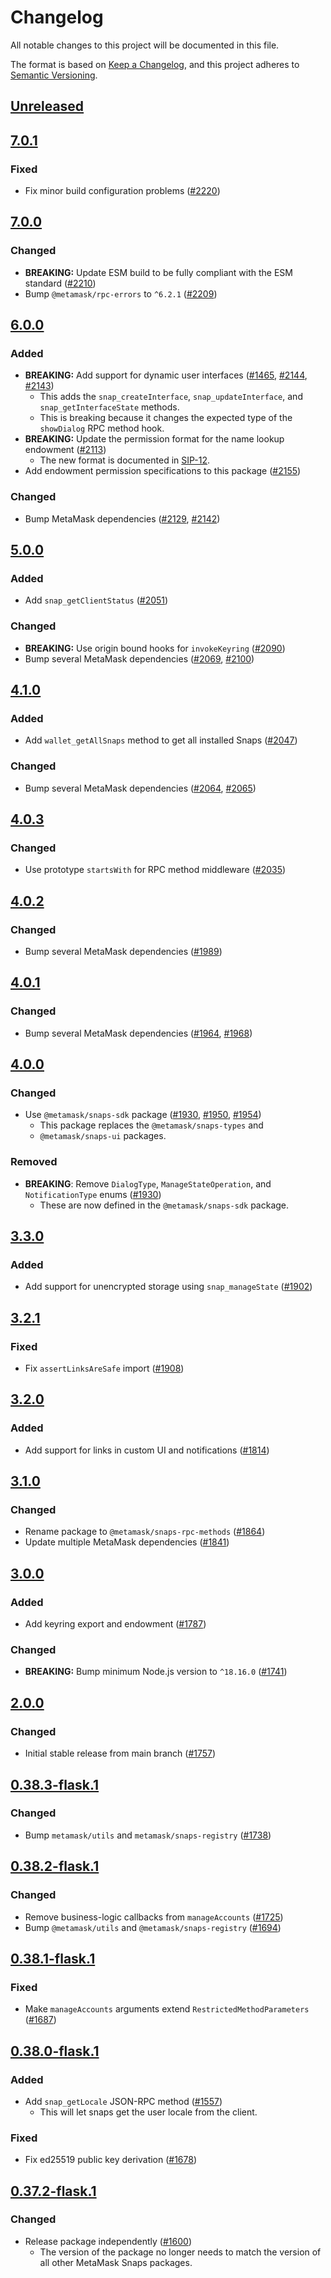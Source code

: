 # Changelog
All notable changes to this project will be documented in this file.

The format is based on [Keep a Changelog](https://keepachangelog.com/en/1.0.0/),
and this project adheres to [Semantic Versioning](https://semver.org/spec/v2.0.0.html).

## [Unreleased]

## [7.0.1]
### Fixed
- Fix minor build configuration problems ([#2220](https://github.com/MetaMask/snaps/pull/2220))

## [7.0.0]
### Changed
- **BREAKING:** Update ESM build to be fully compliant with the ESM standard ([#2210](https://github.com/MetaMask/snaps/pull/2210))
- Bump `@metamask/rpc-errors` to `^6.2.1` ([#2209](https://github.com/MetaMask/snaps/pull/2209))

## [6.0.0]
### Added
- **BREAKING:** Add support for dynamic user interfaces ([#1465](https://github.com/MetaMask/snaps/pull/1465), [#2144](https://github.com/MetaMask/snaps/pull/2144), [#2143](https://github.com/MetaMask/snaps/pull/2143))
  - This adds the `snap_createInterface`, `snap_updateInterface`, and `snap_getInterfaceState` methods.
  - This is breaking because it changes the expected type of the `showDialog` RPC method hook.
- **BREAKING:** Update the permission format for the name lookup endowment ([#2113](https://github.com/MetaMask/snaps/pull/2113))
  - The new format is documented in [SIP-12](https://metamask.github.io/SIPs/SIPS/sip-12).
- Add endowment permission specifications to this package ([#2155](https://github.com/MetaMask/snaps/pull/2155))

### Changed
- Bump MetaMask dependencies ([#2129](https://github.com/MetaMask/snaps/pull/2129), [#2142](https://github.com/MetaMask/snaps/pull/2142))

## [5.0.0]
### Added
- Add `snap_getClientStatus` ([#2051](https://github.com/MetaMask/snaps/pull/2051))

### Changed
- **BREAKING:** Use origin bound hooks for `invokeKeyring` ([#2090](https://github.com/MetaMask/snaps/pull/2090))
- Bump several MetaMask dependencies ([#2069](https://github.com/MetaMask/snaps/pull/2069), [#2100](https://github.com/MetaMask/snaps/pull/2100))

## [4.1.0]
### Added
- Add `wallet_getAllSnaps` method to get all installed Snaps ([#2047](https://github.com/MetaMask/snaps/pull/2047))

### Changed
- Bump several MetaMask dependencies ([#2064](https://github.com/MetaMask/snaps/pull/2064), [#2065](https://github.com/MetaMask/snaps/pull/2065))

## [4.0.3]
### Changed
- Use prototype `startsWith` for RPC method middleware ([#2035](https://github.com/MetaMask/snaps/pull/2035))

## [4.0.2]
### Changed
- Bump several MetaMask dependencies ([#1989](https://github.com/MetaMask/snaps/pull/1989))

## [4.0.1]
### Changed
- Bump several MetaMask dependencies ([#1964](https://github.com/MetaMask/snaps/pull/1964), [#1968](https://github.com/MetaMask/snaps/pull/1968))

## [4.0.0]
### Changed
- Use `@metamask/snaps-sdk` package ([#1930](https://github.com/MetaMask/snaps/pull/1930),
  [#1950](https://github.com/MetaMask/snaps/pull/1950), [#1954](https://github.com/MetaMask/snaps/pull/1954))
  - This package replaces the `@metamask/snaps-types` and
  - `@metamask/snaps-ui` packages.

### Removed
- **BREAKING**: Remove `DialogType`, `ManageStateOperation`, and `NotificationType` enums ([#1930](https://github.com/MetaMask/snaps/pull/1930))
  - These are now defined in the `@metamask/snaps-sdk` package.

## [3.3.0]
### Added
- Add support for unencrypted storage using `snap_manageState` ([#1902](https://github.com/MetaMask/snaps/pull/1902))

## [3.2.1]
### Fixed
- Fix `assertLinksAreSafe` import ([#1908](https://github.com/MetaMask/snaps/pull/1908))

## [3.2.0]
### Added
- Add support for links in custom UI and notifications ([#1814](https://github.com/MetaMask/snaps/pull/1814))

## [3.1.0]
### Changed
- Rename package to `@metamask/snaps-rpc-methods` ([#1864](https://github.com/MetaMask/snaps/pull/1864))
- Update multiple MetaMask dependencies ([#1841](https://github.com/MetaMask/snaps/pull/1841))

## [3.0.0]
### Added
- Add keyring export and endowment ([#1787](https://github.com/MetaMask/snaps/pull/1787))

### Changed
- **BREAKING:** Bump minimum Node.js version to `^18.16.0` ([#1741](https://github.com/MetaMask/snaps/pull/1741))

## [2.0.0]
### Changed
- Initial stable release from main branch ([#1757](https://github.com/MetaMask/snaps/pull/1757))

## [0.38.3-flask.1]
### Changed
- Bump `metamask/utils` and `metamask/snaps-registry` ([#1738](https://github.com/MetaMask/snaps/pull/1738))

## [0.38.2-flask.1]
### Changed
- Remove business-logic callbacks from `manageAccounts` ([#1725](https://github.com/MetaMask/snaps/pull/1725))
- Bump `@metamask/utils` and `@metamask/snaps-registry` ([#1694](https://github.com/MetaMask/snaps/pull/1694))

## [0.38.1-flask.1]
### Fixed
- Make `manageAccounts` arguments extend `RestrictedMethodParameters` ([#1687](https://github.com/MetaMask/snaps/pull/1687))

## [0.38.0-flask.1]
### Added
- Add `snap_getLocale` JSON-RPC method ([#1557](https://github.com/MetaMask/snaps/pull/1557))
  - This will let snaps get the user locale from the client.

### Fixed
- Fix ed25519 public key derivation ([#1678](https://github.com/MetaMask/snaps/pull/1678))

## [0.37.2-flask.1]
### Changed
- Release package independently ([#1600](https://github.com/MetaMask/snaps/pull/1600))
  - The version of the package no longer needs to match the version of all other
    MetaMask Snaps packages.

[Unreleased]: https://github.com/MetaMask/snaps/compare/@metamask/snaps-rpc-methods@7.0.1...HEAD
[7.0.1]: https://github.com/MetaMask/snaps/compare/@metamask/snaps-rpc-methods@7.0.0...@metamask/snaps-rpc-methods@7.0.1
[7.0.0]: https://github.com/MetaMask/snaps/compare/@metamask/snaps-rpc-methods@6.0.0...@metamask/snaps-rpc-methods@7.0.0
[6.0.0]: https://github.com/MetaMask/snaps/compare/@metamask/snaps-rpc-methods@5.0.0...@metamask/snaps-rpc-methods@6.0.0
[5.0.0]: https://github.com/MetaMask/snaps/compare/@metamask/snaps-rpc-methods@4.1.0...@metamask/snaps-rpc-methods@5.0.0
[4.1.0]: https://github.com/MetaMask/snaps/compare/@metamask/snaps-rpc-methods@4.0.3...@metamask/snaps-rpc-methods@4.1.0
[4.0.3]: https://github.com/MetaMask/snaps/compare/@metamask/snaps-rpc-methods@4.0.2...@metamask/snaps-rpc-methods@4.0.3
[4.0.2]: https://github.com/MetaMask/snaps/compare/@metamask/snaps-rpc-methods@4.0.1...@metamask/snaps-rpc-methods@4.0.2
[4.0.1]: https://github.com/MetaMask/snaps/compare/@metamask/snaps-rpc-methods@4.0.0...@metamask/snaps-rpc-methods@4.0.1
[4.0.0]: https://github.com/MetaMask/snaps/compare/@metamask/snaps-rpc-methods@3.3.0...@metamask/snaps-rpc-methods@4.0.0
[3.3.0]: https://github.com/MetaMask/snaps/compare/@metamask/snaps-rpc-methods@3.2.1...@metamask/snaps-rpc-methods@3.3.0
[3.2.1]: https://github.com/MetaMask/snaps/compare/@metamask/snaps-rpc-methods@3.2.0...@metamask/snaps-rpc-methods@3.2.1
[3.2.0]: https://github.com/MetaMask/snaps/compare/@metamask/snaps-rpc-methods@3.1.0...@metamask/snaps-rpc-methods@3.2.0
[3.1.0]: https://github.com/MetaMask/snaps/compare/@metamask/snaps-rpc-methods@3.0.0...@metamask/snaps-rpc-methods@3.1.0
[3.0.0]: https://github.com/MetaMask/snaps/compare/@metamask/snaps-rpc-methods@2.0.0...@metamask/snaps-rpc-methods@3.0.0
[2.0.0]: https://github.com/MetaMask/snaps/compare/@metamask/snaps-rpc-methods@0.38.3-flask.1...@metamask/snaps-rpc-methods@2.0.0
[0.38.3-flask.1]: https://github.com/MetaMask/snaps/compare/@metamask/snaps-rpc-methods@0.38.2-flask.1...@metamask/snaps-rpc-methods@0.38.3-flask.1
[0.38.2-flask.1]: https://github.com/MetaMask/snaps/compare/@metamask/snaps-rpc-methods@0.38.1-flask.1...@metamask/snaps-rpc-methods@0.38.2-flask.1
[0.38.1-flask.1]: https://github.com/MetaMask/snaps/compare/@metamask/snaps-rpc-methods@0.38.0-flask.1...@metamask/snaps-rpc-methods@0.38.1-flask.1
[0.38.0-flask.1]: https://github.com/MetaMask/snaps/compare/@metamask/snaps-rpc-methods@0.37.2-flask.1...@metamask/snaps-rpc-methods@0.38.0-flask.1
[0.37.2-flask.1]: https://github.com/MetaMask/snaps/releases/tag/@metamask/snaps-rpc-methods@0.37.2-flask.1
